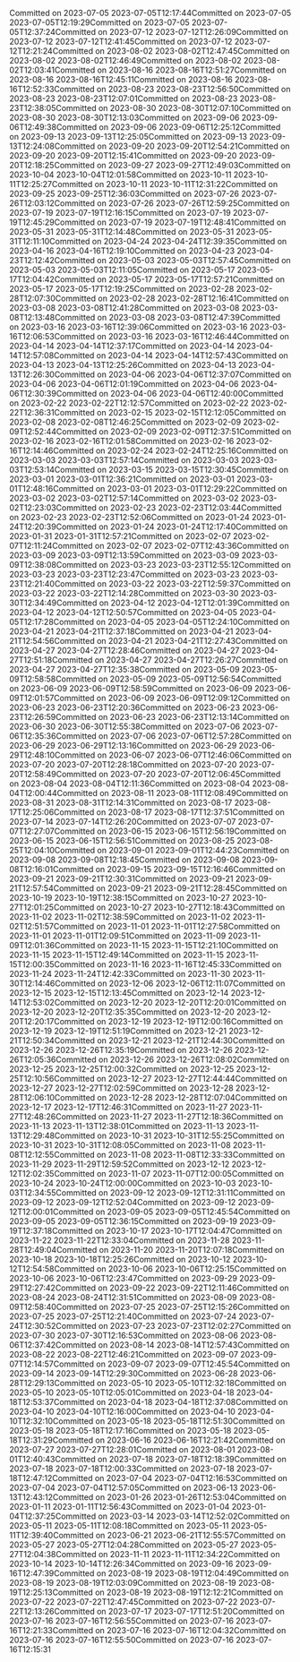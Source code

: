 Committed on 2023-07-05 2023-07-05T12:17:44Committed on 2023-07-05 2023-07-05T12:19:29Committed on 2023-07-05 2023-07-05T12:37:24Committed on 2023-07-12 2023-07-12T12:26:09Committed on 2023-07-12 2023-07-12T12:41:45Committed on 2023-07-12 2023-07-12T12:21:24Committed on 2023-08-02 2023-08-02T12:47:45Committed on 2023-08-02 2023-08-02T12:46:49Committed on 2023-08-02 2023-08-02T12:03:41Committed on 2023-08-16 2023-08-16T12:51:27Committed on 2023-08-16 2023-08-16T12:45:11Committed on 2023-08-16 2023-08-16T12:52:33Committed on 2023-08-23 2023-08-23T12:56:50Committed on 2023-08-23 2023-08-23T12:07:01Committed on 2023-08-23 2023-08-23T12:38:05Committed on 2023-08-30 2023-08-30T12:07:10Committed on 2023-08-30 2023-08-30T12:13:03Committed on 2023-09-06 2023-09-06T12:49:38Committed on 2023-09-06 2023-09-06T12:25:12Committed on 2023-09-13 2023-09-13T12:25:05Committed on 2023-09-13 2023-09-13T12:24:08Committed on 2023-09-20 2023-09-20T12:54:21Committed on 2023-09-20 2023-09-20T12:15:41Committed on 2023-09-20 2023-09-20T12:18:25Committed on 2023-09-27 2023-09-27T12:49:03Committed on 2023-10-04 2023-10-04T12:01:58Committed on 2023-10-11 2023-10-11T12:25:27Committed on 2023-10-11 2023-10-11T12:31:22Committed on 2023-09-25 2023-09-25T12:36:03Committed on 2023-07-26 2023-07-26T12:03:12Committed on 2023-07-26 2023-07-26T12:59:25Committed on 2023-07-19 2023-07-19T12:16:15Committed on 2023-07-19 2023-07-19T12:45:29Committed on 2023-07-19 2023-07-19T12:48:41Committed on 2023-05-31 2023-05-31T12:14:48Committed on 2023-05-31 2023-05-31T12:11:10Committed on 2023-04-24 2023-04-24T12:39:35Committed on 2023-04-16 2023-04-16T12:19:10Committed on 2023-04-23 2023-04-23T12:12:42Committed on 2023-05-03 2023-05-03T12:57:45Committed on 2023-05-03 2023-05-03T12:11:05Committed on 2023-05-17 2023-05-17T12:04:42Committed on 2023-05-17 2023-05-17T12:57:21Committed on 2023-05-17 2023-05-17T12:19:25Committed on 2023-02-28 2023-02-28T12:07:30Committed on 2023-02-28 2023-02-28T12:16:41Committed on 2023-03-08 2023-03-08T12:41:28Committed on 2023-03-08 2023-03-08T12:13:48Committed on 2023-03-08 2023-03-08T12:47:39Committed on 2023-03-16 2023-03-16T12:39:06Committed on 2023-03-16 2023-03-16T12:06:53Committed on 2023-03-16 2023-03-16T12:46:44Committed on 2023-04-14 2023-04-14T12:37:17Committed on 2023-04-14 2023-04-14T12:57:08Committed on 2023-04-14 2023-04-14T12:57:43Committed on 2023-04-13 2023-04-13T12:25:26Committed on 2023-04-13 2023-04-13T12:26:30Committed on 2023-04-06 2023-04-06T12:37:07Committed on 2023-04-06 2023-04-06T12:01:19Committed on 2023-04-06 2023-04-06T12:30:39Committed on 2023-04-06 2023-04-06T12:40:00Committed on 2023-02-22 2023-02-22T12:12:57Committed on 2023-02-22 2023-02-22T12:36:31Committed on 2023-02-15 2023-02-15T12:12:05Committed on 2023-02-08 2023-02-08T12:46:25Committed on 2023-02-09 2023-02-09T12:52:44Committed on 2023-02-09 2023-02-09T12:37:51Committed on 2023-02-16 2023-02-16T12:01:58Committed on 2023-02-16 2023-02-16T12:14:46Committed on 2023-02-24 2023-02-24T12:25:16Committed on 2023-03-03 2023-03-03T12:57:14Committed on 2023-03-03 2023-03-03T12:53:14Committed on 2023-03-15 2023-03-15T12:30:45Committed on 2023-03-01 2023-03-01T12:36:21Committed on 2023-03-01 2023-03-01T12:48:16Committed on 2023-03-01 2023-03-01T12:29:22Committed on 2023-03-02 2023-03-02T12:57:14Committed on 2023-03-02 2023-03-02T12:23:03Committed on 2023-02-23 2023-02-23T12:03:44Committed on 2023-02-23 2023-02-23T12:52:06Committed on 2023-01-24 2023-01-24T12:20:39Committed on 2023-01-24 2023-01-24T12:17:40Committed on 2023-01-31 2023-01-31T12:57:21Committed on 2023-02-07 2023-02-07T12:11:24Committed on 2023-02-07 2023-02-07T12:43:36Committed on 2023-03-09 2023-03-09T12:13:59Committed on 2023-03-09 2023-03-09T12:38:08Committed on 2023-03-23 2023-03-23T12:55:12Committed on 2023-03-23 2023-03-23T12:23:47Committed on 2023-03-23 2023-03-23T12:21:40Committed on 2023-03-22 2023-03-22T12:59:37Committed on 2023-03-22 2023-03-22T12:14:28Committed on 2023-03-30 2023-03-30T12:34:49Committed on 2023-04-12 2023-04-12T12:01:39Committed on 2023-04-12 2023-04-12T12:50:57Committed on 2023-04-05 2023-04-05T12:17:28Committed on 2023-04-05 2023-04-05T12:24:10Committed on 2023-04-21 2023-04-21T12:37:18Committed on 2023-04-21 2023-04-21T12:54:56Committed on 2023-04-21 2023-04-21T12:27:43Committed on 2023-04-27 2023-04-27T12:28:46Committed on 2023-04-27 2023-04-27T12:51:18Committed on 2023-04-27 2023-04-27T12:26:27Committed on 2023-04-27 2023-04-27T12:35:38Committed on 2023-05-09 2023-05-09T12:58:58Committed on 2023-05-09 2023-05-09T12:56:54Committed on 2023-06-09 2023-06-09T12:58:59Committed on 2023-06-09 2023-06-09T12:01:57Committed on 2023-06-09 2023-06-09T12:09:12Committed on 2023-06-23 2023-06-23T12:20:36Committed on 2023-06-23 2023-06-23T12:26:59Committed on 2023-06-23 2023-06-23T12:13:14Committed on 2023-06-30 2023-06-30T12:55:38Committed on 2023-07-06 2023-07-06T12:35:36Committed on 2023-07-06 2023-07-06T12:57:28Committed on 2023-06-29 2023-06-29T12:13:16Committed on 2023-06-29 2023-06-29T12:48:10Committed on 2023-06-07 2023-06-07T12:46:06Committed on 2023-07-20 2023-07-20T12:28:18Committed on 2023-07-20 2023-07-20T12:58:49Committed on 2023-07-20 2023-07-20T12:06:45Committed on 2023-08-04 2023-08-04T12:11:36Committed on 2023-08-04 2023-08-04T12:00:44Committed on 2023-08-11 2023-08-11T12:08:49Committed on 2023-08-31 2023-08-31T12:14:31Committed on 2023-08-17 2023-08-17T12:25:06Committed on 2023-08-17 2023-08-17T12:37:51Committed on 2023-07-14 2023-07-14T12:26:20Committed on 2023-07-07 2023-07-07T12:27:07Committed on 2023-06-15 2023-06-15T12:56:19Committed on 2023-06-15 2023-06-15T12:56:51Committed on 2023-08-25 2023-08-25T12:04:10Committed on 2023-09-01 2023-09-01T12:44:23Committed on 2023-09-08 2023-09-08T12:18:45Committed on 2023-09-08 2023-09-08T12:16:01Committed on 2023-09-15 2023-09-15T12:16:46Committed on 2023-09-21 2023-09-21T12:30:31Committed on 2023-09-21 2023-09-21T12:57:54Committed on 2023-09-21 2023-09-21T12:28:45Committed on 2023-10-19 2023-10-19T12:38:15Committed on 2023-10-27 2023-10-27T12:01:25Committed on 2023-10-27 2023-10-27T12:18:43Committed on 2023-11-02 2023-11-02T12:38:59Committed on 2023-11-02 2023-11-02T12:51:57Committed on 2023-11-01 2023-11-01T12:27:58Committed on 2023-11-01 2023-11-01T12:09:51Committed on 2023-11-09 2023-11-09T12:01:36Committed on 2023-11-15 2023-11-15T12:21:10Committed on 2023-11-15 2023-11-15T12:49:14Committed on 2023-11-15 2023-11-15T12:00:35Committed on 2023-11-16 2023-11-16T12:45:33Committed on 2023-11-24 2023-11-24T12:42:33Committed on 2023-11-30 2023-11-30T12:14:46Committed on 2023-12-06 2023-12-06T12:11:07Committed on 2023-12-15 2023-12-15T12:13:45Committed on 2023-12-14 2023-12-14T12:53:02Committed on 2023-12-20 2023-12-20T12:20:01Committed on 2023-12-20 2023-12-20T12:35:35Committed on 2023-12-20 2023-12-20T12:20:17Committed on 2023-12-19 2023-12-19T12:00:16Committed on 2023-12-19 2023-12-19T12:51:19Committed on 2023-12-21 2023-12-21T12:50:34Committed on 2023-12-21 2023-12-21T12:44:30Committed on 2023-12-26 2023-12-26T12:35:19Committed on 2023-12-26 2023-12-26T12:05:36Committed on 2023-12-26 2023-12-26T12:08:02Committed on 2023-12-25 2023-12-25T12:00:32Committed on 2023-12-25 2023-12-25T12:10:56Committed on 2023-12-27 2023-12-27T12:44:44Committed on 2023-12-27 2023-12-27T12:02:59Committed on 2023-12-28 2023-12-28T12:06:10Committed on 2023-12-28 2023-12-28T12:07:04Committed on 2023-12-17 2023-12-17T12:46:31Committed on 2023-11-27 2023-11-27T12:48:26Committed on 2023-11-27 2023-11-27T12:18:36Committed on 2023-11-13 2023-11-13T12:38:01Committed on 2023-11-13 2023-11-13T12:29:48Committed on 2023-10-31 2023-10-31T12:55:25Committed on 2023-10-31 2023-10-31T12:08:05Committed on 2023-11-08 2023-11-08T12:12:55Committed on 2023-11-08 2023-11-08T12:33:33Committed on 2023-11-29 2023-11-29T12:59:52Committed on 2023-12-12 2023-12-12T12:02:35Committed on 2023-11-07 2023-11-07T12:00:05Committed on 2023-10-24 2023-10-24T12:00:00Committed on 2023-10-03 2023-10-03T12:34:55Committed on 2023-09-12 2023-09-12T12:31:11Committed on 2023-09-12 2023-09-12T12:52:04Committed on 2023-09-12 2023-09-12T12:00:01Committed on 2023-09-05 2023-09-05T12:45:54Committed on 2023-09-05 2023-09-05T12:36:15Committed on 2023-09-19 2023-09-19T12:37:18Committed on 2023-10-17 2023-10-17T12:04:47Committed on 2023-11-22 2023-11-22T12:33:04Committed on 2023-11-28 2023-11-28T12:49:04Committed on 2023-11-20 2023-11-20T12:07:18Committed on 2023-10-18 2023-10-18T12:25:26Committed on 2023-10-12 2023-10-12T12:54:58Committed on 2023-10-06 2023-10-06T12:25:15Committed on 2023-10-06 2023-10-06T12:23:47Committed on 2023-09-29 2023-09-29T12:27:42Committed on 2023-09-22 2023-09-22T12:11:46Committed on 2023-08-24 2023-08-24T12:31:51Committed on 2023-08-09 2023-08-09T12:58:40Committed on 2023-07-25 2023-07-25T12:15:26Committed on 2023-07-25 2023-07-25T12:21:40Committed on 2023-07-24 2023-07-24T12:30:52Committed on 2023-07-23 2023-07-23T12:02:27Committed on 2023-07-30 2023-07-30T12:16:53Committed on 2023-08-06 2023-08-06T12:37:42Committed on 2023-08-14 2023-08-14T12:57:43Committed on 2023-08-22 2023-08-22T12:46:21Committed on 2023-09-07 2023-09-07T12:14:57Committed on 2023-09-07 2023-09-07T12:45:54Committed on 2023-09-14 2023-09-14T12:29:30Committed on 2023-06-28 2023-06-28T12:29:13Committed on 2023-05-10 2023-05-10T12:32:18Committed on 2023-05-10 2023-05-10T12:05:01Committed on 2023-04-18 2023-04-18T12:53:37Committed on 2023-04-18 2023-04-18T12:37:08Committed on 2023-04-10 2023-04-10T12:16:00Committed on 2023-04-10 2023-04-10T12:32:10Committed on 2023-05-18 2023-05-18T12:51:30Committed on 2023-05-18 2023-05-18T12:17:16Committed on 2023-05-18 2023-05-18T12:31:29Committed on 2023-06-16 2023-06-16T12:21:42Committed on 2023-07-27 2023-07-27T12:28:01Committed on 2023-08-01 2023-08-01T12:40:43Committed on 2023-07-18 2023-07-18T12:18:39Committed on 2023-07-18 2023-07-18T12:00:33Committed on 2023-07-18 2023-07-18T12:47:12Committed on 2023-07-04 2023-07-04T12:16:53Committed on 2023-07-04 2023-07-04T12:57:05Committed on 2023-06-13 2023-06-13T12:43:12Committed on 2023-01-26 2023-01-26T12:53:04Committed on 2023-01-11 2023-01-11T12:56:43Committed on 2023-01-04 2023-01-04T12:37:25Committed on 2023-03-14 2023-03-14T12:52:02Committed on 2023-05-11 2023-05-11T12:08:18Committed on 2023-05-11 2023-05-11T12:39:40Committed on 2023-06-21 2023-06-21T12:55:57Committed on 2023-05-27 2023-05-27T12:04:28Committed on 2023-05-27 2023-05-27T12:04:38Committed on 2023-11-11 2023-11-11T12:34:22Committed on 2023-10-14 2023-10-14T12:26:34Committed on 2023-09-16 2023-09-16T12:47:39Committed on 2023-08-19 2023-08-19T12:04:49Committed on 2023-08-19 2023-08-19T12:03:09Committed on 2023-08-19 2023-08-19T12:25:13Committed on 2023-08-19 2023-08-19T12:12:21Committed on 2023-07-22 2023-07-22T12:47:45Committed on 2023-07-22 2023-07-22T12:13:26Committed on 2023-07-17 2023-07-17T12:51:20Committed on 2023-07-16 2023-07-16T12:56:55Committed on 2023-07-16 2023-07-16T12:21:33Committed on 2023-07-16 2023-07-16T12:04:32Committed on 2023-07-16 2023-07-16T12:55:50Committed on 2023-07-16 2023-07-16T12:15:31